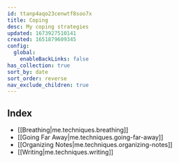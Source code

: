 ```yaml
---
id: ttanp4aqo23cenwtf8soo7x
title: Coping
desc: My coping strategies
updated: 1673927510141
created: 1651879609345
config:
  global:
    enableBackLinks: false
has_collection: true
sort_by: date
sort_order: reverse
nav_exclude_children: true
---
```


## Index
- [[Breathing|me.techniques.breathing]]
- [[Going Far Away|me.techniques.going-far-away]]
- [[Organizing Notes|me.techniques.organizing-notes]]
- [[Writing|me.techniques.writing]]
